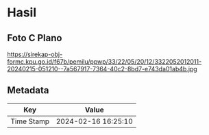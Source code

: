 # Hasil

## Foto C Plano

https://sirekap-obj-formc.kpu.go.id/f67b/pemilu/ppwp/33/22/05/20/12/3322052012011-20240215-051210--7a567917-7364-40c2-8bd7-e743da01ab4b.jpg


## Metadata

| Key        | Value               |
| ---------- | ------------------- |
| Time Stamp | 2024-02-16 16:25:10 |



